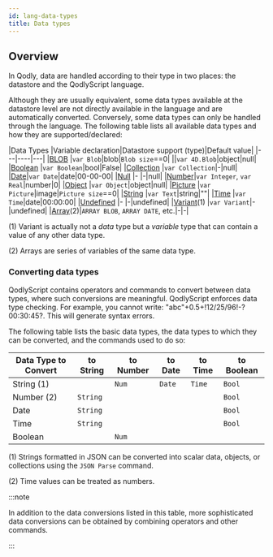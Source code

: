 ```yaml
---
id: lang-data-types
title: Data types
---
```



## Overview

In Qodly, data are handled according to their type in two places: the datastore and the QodlyScript language.

Although they are usually equivalent, some data types available at the datastore level are not directly available in the language and are automatically converted. Conversely, some data types can only be handled through the language. The following table lists all available data types and how they are supported/declared:

|Data Types	|Variable declaration|Datastore support (type)|Default value|
|---|----|---|
|[BLOB](lang-blob.md)	|`var Blob`|blob|`Blob size`==0|
||`var 4D.Blob`|object|null|
|[Boolean](lang-boolean.md)	|`var Boolean`|bool|False|
|[Collection](lang-collection.md)	|`var Collection`|-|null|
|[Date](lang-date.md)|`var Date`|date|00-00-00|
|[Null](lang-null.md)	|-	|-|null|
|[Number](lang-number.md)|`var Integer`, `var Real`|number|0|
|[Object](lang-object.md)	|`var Object`|object|null|
|[Picture](lang-picture.md)	|`var Picture`|image|`Picture size`==0|
|[String](lang-text.md)	|`var Text`|string|""|
|[Time](lang-time.md) |`var Time`|date|00:00:00|
|[Undefined](lang-undefined.md)	|-	|-|undefined|
|[Variant](lang-variant.md)(1)	|`var Variant`|-|undefined|
|[Array](lang-arrays.md)(2)|`ARRAY BLOB`, `ARRAY DATE`, etc.|-|-|

(1) Variant is actually not a *data* type but a *variable* type that can contain a value of any other data type. 

(2) Arrays are series of variables of the same data type. 



### Converting data types

QodlyScript contains operators and commands to convert between data types, where such conversions are meaningful. QodlyScript enforces data type checking. For example, you cannot write: "abc"+0.5+!12/25/96!-?00:30:45?. This will generate syntax errors.

The following table lists the basic data types, the data types to which they can be converted, and the commands used to do so:

|Data Type to Convert|to String|to Number|to Date|to Time|to Boolean |
|---|---|---|---|---|---|
|String (1)||`Num`|`Date`|`Time`|`Bool`|
|Number (2)|`String`||||`Bool`|
|Date|`String`||||`Bool`|
|Time|`String`||||`Bool`|
|Boolean||`Num`||||

(1) Strings formatted in JSON can be converted into scalar data, objects, or collections using the `JSON Parse` command.

(2) Time values can be treated as numbers.

:::note

In addition to the data conversions listed in this table, more sophisticated data conversions can be obtained by combining operators and other commands.

:::

